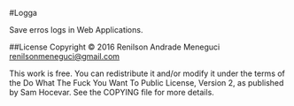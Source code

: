 #Logga

Save erros logs in Web Applications.


##License
Copyright © 2016 Renilson Andrade Meneguci <renilsonmeneguci@gmail.com>

This work is free. You can redistribute it and/or modify it under the
terms of the Do What The Fuck You Want To Public License, Version 2,
as published by Sam Hocevar. See the COPYING file for more details.
